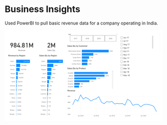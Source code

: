 # Business Insights

Used PowerBI to pull basic revenue data for a company operating in India.

![alt text](https://github.com/diransuraj/business-insights/blob/main/powerbi-dash1.png?raw=true)
